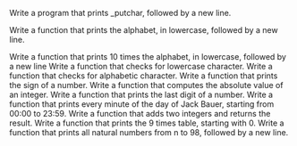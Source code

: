 Write a program that prints _putchar, followed by a new line.


Write a function that prints the alphabet, in lowercase, followed by a new line.

Write a function that prints 10 times the alphabet, in lowercase, followed by a new line
Write a function that checks for lowercase character.
Write a function that checks for alphabetic character.
Write a function that prints the sign of a number.
Write a function that computes the absolute value of an integer.
Write a function that prints the last digit of a number.
Write a function that prints every minute of the day of Jack Bauer, starting from 00:00 to 23:59.
Write a function that adds two integers and returns the result.
Write a function that prints the 9 times table, starting with 0.
Write a function that prints all natural numbers from n to 98, followed by a new line.
